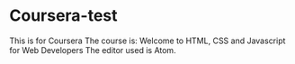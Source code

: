 # Coursera-test
This is for Coursera
The course is: Welcome to HTML, CSS and Javascript for Web Developers
The editor used is Atom.
